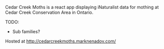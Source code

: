 Cedar Creek Moths is a react app displaying iNaturalist data for mothing at Cedar Creek Conservation Area in Ontario.

TODO:
* Sub families?

Hosted at http://cedarcreekmoths.marknenadov.com/
